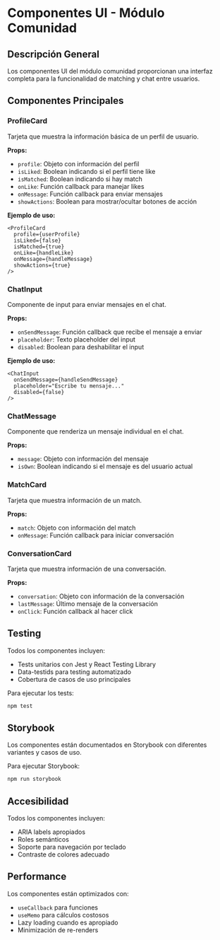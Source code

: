 # Componentes UI - Módulo Comunidad

## Descripción General

Los componentes UI del módulo comunidad proporcionan una interfaz completa para la funcionalidad de matching y chat entre usuarios.

## Componentes Principales

### ProfileCard

Tarjeta que muestra la información básica de un perfil de usuario.

**Props:**
- `profile`: Objeto con información del perfil
- `isLiked`: Boolean indicando si el perfil tiene like
- `isMatched`: Boolean indicando si hay match
- `onLike`: Función callback para manejar likes
- `onMessage`: Función callback para enviar mensajes
- `showActions`: Boolean para mostrar/ocultar botones de acción

**Ejemplo de uso:**
```tsx
<ProfileCard
  profile={userProfile}
  isLiked={false}
  isMatched={true}
  onLike={handleLike}
  onMessage={handleMessage}
  showActions={true}
/>
```

### ChatInput

Componente de input para enviar mensajes en el chat.

**Props:**
- `onSendMessage`: Función callback que recibe el mensaje a enviar
- `placeholder`: Texto placeholder del input
- `disabled`: Boolean para deshabilitar el input

**Ejemplo de uso:**
```tsx
<ChatInput
  onSendMessage={handleSendMessage}
  placeholder="Escribe tu mensaje..."
  disabled={false}
/>
```

### ChatMessage

Componente que renderiza un mensaje individual en el chat.

**Props:**
- `message`: Objeto con información del mensaje
- `isOwn`: Boolean indicando si el mensaje es del usuario actual

### MatchCard

Tarjeta que muestra información de un match.

**Props:**
- `match`: Objeto con información del match
- `onMessage`: Función callback para iniciar conversación

### ConversationCard

Tarjeta que muestra información de una conversación.

**Props:**
- `conversation`: Objeto con información de la conversación
- `lastMessage`: Último mensaje de la conversación
- `onClick`: Función callback al hacer click

## Testing

Todos los componentes incluyen:
- Tests unitarios con Jest y React Testing Library
- Data-testids para testing automatizado
- Cobertura de casos de uso principales

Para ejecutar los tests:
```bash
npm test
```

## Storybook

Los componentes están documentados en Storybook con diferentes variantes y casos de uso.

Para ejecutar Storybook:
```bash
npm run storybook
```

## Accesibilidad

Todos los componentes incluyen:
- ARIA labels apropiados
- Roles semánticos
- Soporte para navegación por teclado
- Contraste de colores adecuado

## Performance

Los componentes están optimizados con:
- `useCallback` para funciones
- `useMemo` para cálculos costosos
- Lazy loading cuando es apropiado
- Minimización de re-renders
